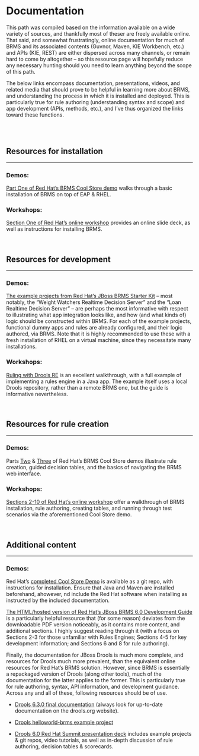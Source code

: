 # Documentation

This path was compiled based on the information available on a wide variety of sources, and thankfully most of theser are freely available online. That said, and somewhat frustratingly, online documentation for much of BRMS and its associated contents (Guvnor, Maven, KIE Workbench, etc.) and APIs (KIE, REST) are either dispersed across many channels, or remain hard to come by altogether – so this resource page will hopefully reduce any necessary hunting should you need to learn anything beyond the scope of this path. 

The below links encompass documentation, presentations, videos, and related media that should prove to be helpful in learning more about BRMS, and understanding the process in which it is installed and deployed. This is particularly true for rule authoring (understanding syntax and scope) and app development (APIs, methods, etc.), and I’ve thus organized the links toward these functions.

<br /><br />

## Resources for installation
---
### Demos:

[Part One of Red Hat’s BRMS Cool Store demo](http://www.jboss.org/video/vimeo/65222228/) walks through a basic installation of BRMS on top of EAP & RHEL. 

### Workshops:

[Section One of Red Hat’s online workshop](http://www.schabell.org/2014/03/redhat-jboss-brms-online-workshop-coolstore-intro-lab1-2.html) provides an online slide deck, as well as instructions for installing BRMS. 

<br />

## Resources for development
---
### Demos:

[The example projects from Red Hat’s JBoss BRMS Starter Kit](http://www.schabell.org/p/jboss-brms-starter-kit.html) – most notably, the “Weight Watchers Realtime Decision Server” and the “Loan Realtime Decision Server” – are perhaps the most informative with respect to illustrating what app integration looks like, and how (and what kinds of) logic should be constructed within BRMS. For each of the example projects, functional dummy apps and rules are already configured, and their logic authored, via BRMS. Note that it is highly recommended to use these with a fresh installation of RHEL on a virtual machine, since they necessitate many installations.

### Workshops:

[Ruling with Drools RE](https://pkghosh.wordpress.com/2010/11/20/ruling-with-drools-rule-engine/) is an excellent walkthrough, with a full example of implementing a rules engine in a Java app. The example itself uses a local Drools repository, rather than a remote BRMS one, but the guide is informative nevertheless. 

<br />

## Resources for rule creation
---
### Demos:

Parts [Two](http://www.jboss.org/video/vimeo/65224122/) & [Three](http://www.jboss.org/video/vimeo/65226780/) of Red Hat’s BRMS Cool Store demos illustrate rule creation, guided decision tables, and the basics of navigating the BRMS web interface.

### Workshops:

[Sections 2-10 of Red Hat’s online workshop](http://www.schabell.org/2014/03/redhat-jboss-brms-online-workshop-coolstore-intro-lab1-2.html) offer a walkthrough of BRMS installation, rule authoring, creating tables, and running through test scenarios via the aforementioned Cool Store demo.

<br />

## Additional content
---
### Demos:

Red Hat’s [completed Cool Store Demo](https://github.com/jbossdemocentral/brms-coolstore-demo/tree/v2.0) is available as a git repo, with instructions for installation. Ensure that Java and Maven are installed beforehand, ahowever, nd include the Red Hat software when installing as instructed by the included documentation.

[The HTML/hosted version of Red Hat’s JBoss BRMS 6.0 Development Guide](https://access.redhat.com/documentation/en-US/Red_Hat_JBoss_BRMS/6.0/html-single/Development_Guide/) is a particularly helpful resource that (for some reason) deviates from the downloadable PDF version noticeably, as it contains more content, and additional sections. I highly suggest reading through it (with a focus on Sections 2-3 for those unfamiliar with Rules Engines; Sections 4-5 for key development information; and Sections 6 and 8 for rule authoring).

Finally, the documentation for JBoss Drools is much more complete, and resources for Drools much more prevalent, than the equivalent online resources for Red Hat’s BRMS solution. However, since BRMS is essentially a repackaged version of Drools (along other tools), much of the documentation for the latter applies to the former. This is particularly true for rule authoring, syntax, API information, and development guidance. Across any and all of these, following resources should be of use.

* [Drools 6.3.0 final documentation](http://docs.jboss.org/drools/release/6.3.0.Final/drools-docs/html_single/index.html) (always look for up-to-date documentation on the drools.org website).

* [Drools helloworld-brms example project](http://www.jboss.org/quickstarts/brms/helloworld-brms/)

* [Drools 6.0 Red Hat Summit presentation deck](http://www.slideshare.net/MarkProctor/drools-60-red-hat-summit-34589970#) includes example projects & git repos, video tutorials, as well as in-depth discussion of rule authoring, decision tables & scorecards.
